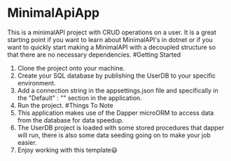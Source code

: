 # MinimalApiApp
This is a minimalAPI project with CRUD operations on a user. It is a great starting point if you want to learn about MinimalAPI's in dotnet or if you want to quickly start making a MinimalAPI with a decoupled structure so that there are no necessary dependencies. 
#Getting Started
1. Clone the project onto your machine.
2. Create your SQL database by publishing the UserDB to your specific environment.
3. Add a connection string in the appsettings.json file and specifically in the "Default" : "" section in the application.
4. Run the project.
#Things To Note
1. This application makes use of the Dapper microORM to access data from the database for data speedup.
2. The UserDB project is loaded with some stored procedures that dapper will run, there is also some data seeding going on to make your job easier.
3. Enjoy working with this template😃
